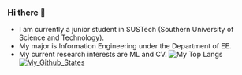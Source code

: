 ### Hi there 👋

<!--
**Tangent-H/Tangent-H** is a ✨ _special_ ✨ repository because its `README.md` (this file) appears on your GitHub profile.

Here are some ideas to get you started:

- 🔭 I’m currently working on ...
- 🌱 I’m currently learning ...
- 👯 I’m looking to collaborate on ...
- 🤔 I’m looking for help with ...
- 💬 Ask me about ...
- 📫 How to reach me: ...
- 😄 Pronouns: ...
- ⚡ Fun fact: ...
-->
- I am currently a junior student in SUSTech (Southern University of Science and Technology).
- My major is Information Engineering under the Department of EE.
- My current research interests are ML and CV.
![My Top Langs](https://github-readme-stats.vercel.app/api/top-langs/?username=Tangent)
[![My_Github_States](https://github-readme-stats.vercel.app/api?username=Tangent-H)]()
